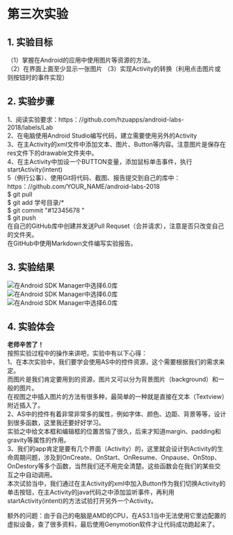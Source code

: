 ﻿# 第三次实验 

## 1. 实验目标  
（1）掌握在Android的应用中使用图片等资源的方法。  
（2）在界面上面至少显示一张图片
（3）实现Activity的转换（利用点击图片或则按钮时的事件实现）  

## 2. 实验步骤  
1、阅读实验要求：https：//github.com/hzuapps/android-labs-2018/labels/Lab    
2、在电脑使用Android Studio编写代码，建立需要使用另外的Activity   
3、在主Activity的xml文件中添加文本、图片、Button等内容。注意图片是保存在res文件下的drawable文件夹中。  
4、在主Activity中加设一个BUTTON变量，添加鼠标单击事件，执行startActivity(intent)  
5（例行公事）、使用Git将代码、截图、报告提交到自己的库中：https：//github.com/YOUR_NAME/android-labs-2018    
$ git pull  
$ git add 学号目录/*  
$ git commit "#12345678 "  
$ git push  
在自己的GitHub库中创建并发送Pull Requset（合并请求），注意是否只改变自己的文件夹。    
在GitHub中使用Markdown文件编写实验报告。


## 3. 实验结果  

![在Android SDK Manager中选择6.0库](https://raw.githubusercontent.com/DcXuhm/android-labs-2018/master/soft1614080902337/实验3截图/项目截图.png "配置教育网下载代理")  
![在Android SDK Manager中选择6.0库](https://raw.githubusercontent.com/DcXuhm/android-labs-2018/master/soft1614080902337/实验3截图/运行截图1.png "配置教育网下载代理")  
![在Android SDK Manager中选择6.0库](https://raw.githubusercontent.com/DcXuhm/android-labs-2018/master/soft1614080902337/实验3截图/运行截图2.png "配置教育网下载代理")  
  
 

## 4. 实验体会  

**老师辛苦了！**  
按照实验过程中的操作来讲吧，实验中有以下心得：    
1、在本次实验中，我们要学会使用AS中的控件资源，这个需要根据我们的需求来定。  
而图片是我们肯定要用到的资源，图片又可以分为背景图片（background）和一般的图片。  
在视图之中插入图片的方法有很多种，最简单的一种就是直接在文本（Textview）附近插入了。  
2、AS中的控件有着非常非常多的属性，例如字体、颜色、边距、背景等等，设计到很多函数，这里我还要好好学习。  
实验之中给文本框和编辑框的位置苦恼了很久，后来才知道margin、padding和gravity等属性的作用。  
3、我们的app肯定是要有几个界面（Activity）的，这里就会设计到Activity的生命周期问题，涉及到OnCreate、OnStart、OnResume、Onpause、OnStop、OnDestory等多个函数，当然我们还不用完全清楚。这些函数会在我们的某些交互之中自动调用。  
本次试验当中，我们通过在主Activity的xml中加入Button作为我们切换Activity的单击按钮，在主Activity的java代码之中添加监听事件，再利用startActivity(intent)的方法试验打开另外一个Activity。  
    
额外的问题：由于自己的电脑是AMD的CPU，在AS3.1当中无法使用它里边配置的虚拟设备，查了很多资料，最后使用Genymotion软件才让代码成功跑起来了。
  
